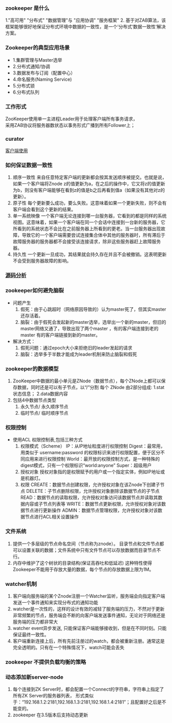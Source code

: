### zookeeper 是什么
1."高可用" "分布式" "数据管理"与 "应用协调"  "服务框架"
2. 基于对ZAB算法，该框架能够很好地保证分布式环境中数据的一致性，是一个’分布式‘数据一致性‘解决方案。

### Zookeeper的典型应用场景
* 1.集群管理与Master选举
* 2.分布式通知/协调
* 3.数据发布与订阅（配置中心）
* 4.命名服务(Naming Service)
* 5.分布式锁
* 6.分布式队列

### 工作形式
ZooKeeper使用单一主进程Leader用于处理客户端所有事务请求，  
采用ZAB协议将服务器数状态以事务形式广播到所有Follower上；

### curator
[客户端使用](https://www.jianshu.com/p/70151fc0ef5d)

### 如何保证数据一致性
1. 顺序一致性
    来自任意特定客户端的更新都会按其发送顺序被提交。也就是说，如果一个客户端将Znode z的值更新为a，在之后的操作中，它又将z的值更新为b，则没有客户端能够在看到z的值是b之后再看到值a（如果没有其他对z的更新）。
2. 原子性
    每个更新要么成功，要么失败。这意味着如果一个更新失败，则不会有客户端会看到这个更新的结果。
3. 单一系统映像
    一个客户端无论连接到哪一台服务器，它看到的都是同样的系统视图。这意味着，如果一个客户端在同一个会话中连接到一台新的服务器，它所看到的系统状态不会比在之前服务器上所看到的更老。当一台服务器出现故障，导致它的一个客户端需要尝试连接集合体中其他的服务器时，所有滞后于故障服务器的服务器都不会接受该连接请求，除非这些服务器赶上故障服务器。
4. 持久性
    一个更新一旦成功，其结果就会持久存在并且不会被撤销。这表明更新不会受到服务器故障的影响。


### [源码分析](https://blog.csdn.net/qq_40697071/article/details/102947039)

### zookeeper如何避免脑裂
- 问题产生
   1. 假死：由于心跳超时（网络原因导致的）认为master死了，但其实master还存活着。
   2. 脑裂：由于假死会发起新的master选举，选举出一个新的master，但旧的master网络又通了，导致出现了两个master ，有的客户端连接到老的master 有的客户端链接到新的master。
- 解决方式：
   1. 假死问题：通过epoch大小来拒绝旧的leader发起的请求
   2. 脑裂：选举多于半数才能成为leader机制来防止脑裂和假死

### zookeeper的数据模型
1. ZooKeeper中数据的最小单元是ZNode（数据节点），每个ZNode上都可以保存数据，同时还是可以有子节点，以“/”分割
    每个 ZNode 由2部分组成: 1.stat状态信息； 2.data数据内容
2. 包括4中数据节点类型
     1. 永久节点/ 永久顺序节点
     2. 临时节点/ 临时顺序节点

### 权限控制
- 使用ACL 权限控制表,包括三种方式
    1. 权限模式（Scheme） 
         IP：从IP地址粒度进行权限控制
         Digest：最常用，用类似于 username:password 的权限标识来进行权限配置，便于区分不同应用来进行权限控制
         World：最开放的权限控制方式，是一种特殊的digest模式，只有一个权限标识“world:anyone”
         Super：超级用户
    2. 授权对象
        授权对象指的是权限赋予的用户或一个指定实体，例如IP地址或是机器灯。
    3. 权限
        CREATE：数据节点创建权限，允许授权对象在该Znode下创建子节点
        DELETE：子节点删除权限，允许授权对象删除该数据节点的子节点
        READ：数据节点的读取权限，允许授权对象访问该数据节点并读取其数据内容或子节点列表等
        WRITE：数据节点更新权限，允许授权对象对该数据节点进行更新操作
        ADMIN：数据节点管理权限，允许授权对象对该数据节点进行ACL相关设置操作

### 文件系统
1. 提供一个多层级的节点命名空间（节点称为znode）。
     目录节点和文件节点都可以设置关联的数据；文件系统中只有文件节点可以存放数据而目录节点不行。
2. 内存中维护了这个树状的目录结构(保证高吞吐和低延迟)
     这种特性使得Zookeeper不能用于存放大量的数据，每个节点的存放数据上限为1M。

### watcher机制
1. 客户端向服务端的某个Znode注册一个Watcher监听，服务端会向指定客户端发送一个事件通知来实现分布式的通知功能
2. watcher是一次性的，这样的设计有效的减轻了服务端的压力，不然对于更新非常频繁的节点，服务端会不断的向客户端发送事件通知，无论对于网络还是服务端的压力都非常大
3. watcher event异步发送, 只能保证客户端能够接收到，但是在不同时刻。只能保证最终一致性。
4. 客户端重新连接上后，所有先前注册过的watch，都会被重新注册。通常这是完全透明的。只有在一个特殊情况下，watch可能会丢失

### zookeeper 不提供负载均衡的策略

### 动态添加新server-node
1. 每个连接到ZK Server时，都会配置一个Connect的字符串，字符串上指定了所有ZK Server的服务器列表，
    形式类似于：“192.168.1.2:2181,192.168.1.3:2181,192.168.1.4:2181”；且配置好之后是不能变的。
2. zookeeper 在3.5版本后支持动态更新